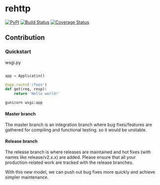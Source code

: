 # rehttp



[![PyPI](http://img.shields.io/pypi/v/rehttp.svg)](https://pypi.python.org/pypi/rehttp)
[![Build Status](https://travis-ci.org/pylover/rehttp.svg?branch=master)](https://travis-ci.org/pylover/rehttp)
[![Coverage Status](https://coveralls.io/repos/github/pylover/rehttp/badge.svg?branch=master)](https://coveralls.io/github/pylover/rehttp?branch=master)


## Contribution


### Quickstart

wsgi.py


```python

app = Applicatin()

@app.route('/foos')
def get(req, resp):
    return 'Hello world!'

```


```bash
gunicorn wsgi:app
```

#### Master branch

The master branch is an integration branch where bug fixes/features are 
gathered for compiling and functional testing. so it would be unstable.

#### Release branch

The release branch is where releases are maintained and hot fixes 
(with names like release/v2.x.x) are added. Please ensure that all your 
production-related work are tracked with the release branches.

With this new model, we can push out bug fixes more quickly and achieve 
simpler maintenance.


